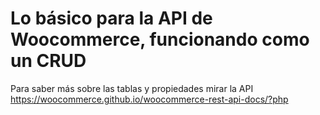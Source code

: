 # Lo básico para la API de Woocommerce, funcionando como un CRUD
Para saber más sobre las tablas y propiedades mirar la API
https://woocommerce.github.io/woocommerce-rest-api-docs/?php 
